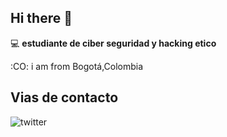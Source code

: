 ## Hi there 👋

:computer: **estudiante de ciber seguridad y hacking etico**

:CO: i am from Bogotá,Colombia

## Vias de contacto

![twitter](https://img.shields.io/twitter/follow/jhohangame)
